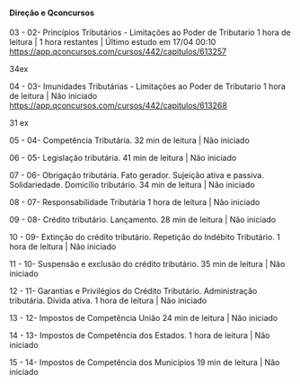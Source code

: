 #### Direção e Qconcursos

03 - 02- Princípios Tributários - Limitações ao Poder de Tributario
1 hora de leitura | 1 hora restantes | Último estudo em 17/04 00:10
https://app.qconcursos.com/cursos/442/capitulos/613257

34ex

04 - 03- Imunidades Tributárias - Limitações ao Poder de Tributario
1 hora de leitura | Não iniciado
https://app.qconcursos.com/cursos/442/capitulos/613268

31 ex


05 - 04- Competência Tributária.
32 min de leitura | Não iniciado

06 - 05- Legislação tributária.
41 min de leitura | Não iniciado

07 - 06- Obrigação tributária. Fato gerador. Sujeição ativa e passiva. Solidariedade. Domicílio tributário.
34 min de leitura | Não iniciado

08 - 07- Responsabilidade Tributária
1 hora de leitura | Não iniciado

09 - 08- Crédito tributário. Lançamento.
28 min de leitura | Não iniciado

10 - 09- Extinção do crédito tributário. Repetição do Indébito Tributário.
1 hora de leitura | Não iniciado

11 - 10- Suspensão e exclusão do crédito tributário.
35 min de leitura | Não iniciado

12 - 11- Garantias e Privilégios do Crédito Tributário. Administração tributária. Dívida ativa.
1 hora de leitura | Não iniciado

13 - 12- Impostos de Competência União
24 min de leitura | Não iniciado

14 - 13- Impostos de Competência dos Estados.
1 hora de leitura | Não iniciado

15 - 14- Impostos de Competência dos Municípios
19 min de leitura | Não iniciado